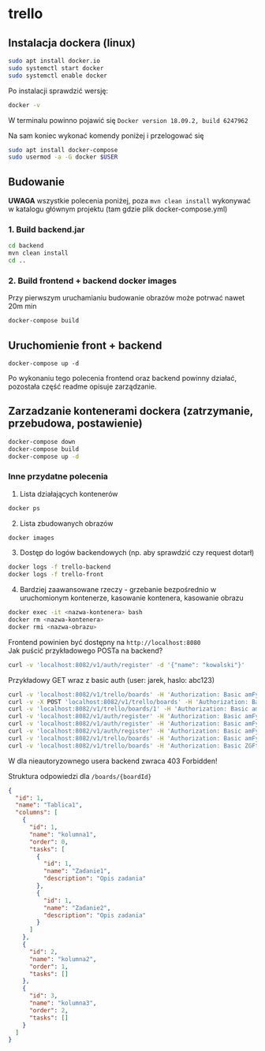 # trello
## Instalacja dockera (linux)
```bash
sudo apt install docker.io
sudo systemctl start docker
sudo systemctl enable docker
```
Po instalacji sprawdzić wersję:
```bash
docker -v
```
W terminalu powinno pojawić się `Docker version 18.09.2, build 6247962`

Na sam koniec wykonać komendy poniżej i przelogować się
```bash
sudo apt install docker-compose
sudo usermod -a -G docker $USER
```

## Budowanie

**UWAGA** wszystkie polecenia poniżej, poza `mvn clean install` wykonywać w katalogu głównym projektu (tam gdzie plik docker-compose.yml)

### 1. Build backend.jar

```bash
cd backend
mvn clean install
cd ..
```

### 2. Build frontend + backend  docker images
Przy pierwszym uruchamianiu budowanie obrazów może potrwać nawet 20m min
```bash
docker-compose build
```
## Uruchomienie front + backend
```
docker-compose up -d
```

Po wykonaniu tego polecenia frontend oraz backend powinny działać, pozostała część readme opisuje zarządzanie.

## Zarzadzanie kontenerami dockera (zatrzymanie, przebudowa, postawienie)
```bash
docker-compose down
docker-compose build
docker-compose up -d
```
### Inne przydatne polecenia
1. Lista działających kontenerów
```bash
docker ps
```

2. Lista zbudowanych obrazów
```bash
docker images
```
3. Dostęp do logów backendowych (np. aby sprawdzić czy request dotarł)
```bash
docker logs -f trello-backend
docker logs -f trello-front
```
4. Bardziej zaawansowane rzeczy - grzebanie bezpośrednio w uruchomionym kontenerze, kasowanie kontenera, kasowanie obrazu
```bash
docker exec -it <nazwa-kontenera> bash
docker rm <nazwa-kontenera>
docker rmi <nazwa-obrazu>
```



Frontend powinien być dostępny na `http://localhost:8080`  
Jak puścić przykładowego POSTa na backend?
```bash
curl -v 'localhost:8082/v1/auth/register' -d '{"name": "kowalski"}'
```

Przykładowy GET wraz z basic auth (user: jarek, haslo: abc123)
```bash
curl -v 'localhost:8082/v1/trello/boards' -H 'Authorization: Basic amFyZWs6YWJjMTIz'
curl -v -X POST 'localhost:8082/v1/trello/boards' -H 'Authorization: Basic amFyZWs6YWJjMTIz' -d '{"name":"wroner"}'
curl -v 'localhost:8082/v1/trello/boards/1' -H 'Authorization: Basic amFyZWs6YWJjMTIz'
curl -v 'localhost:8082/v1/auth/register' -H 'Authorization: Basic amFyZWs6YWJjMTIz' -d '{"name": "jarek", "email": "jarek@gmail.com", "password": "abc123", "repeatPassword": "abc123"}'
curl -v 'localhost:8082/v1/auth/register' -H 'Authorization: Basic amFyZWs6YWJjMTIz' -d '{"name": "marek", "email": "jarek@gmail.com", "password": "123", "repeatPassword": "123"}'
curl -v 'localhost:8082/v1/auth/register' -H 'Authorization: Basic amFyZWs6YWJjMTIz' -d '{"name": "damian", "email": "jarek@gmail.com", "password": "123", "repeatPassword": "123"}'
curl -v 'localhost:8082/v1/trello/boards' -H 'Authorization: Basic amFyZWs6YWJjMTIz' -d '{"name":"tabliczka"}'
curl -v 'localhost:8082/v1/trello/boards' -H 'Authorization: Basic ZGFtaWFuOjEyMw==' -d '{"name":"tabliczka"}'
```
W dla nieautoryzownego usera backend zwraca 403 Forbidden!

Struktura odpowiedzi dla `/boards/{boardId}`
```json
{
  "id": 1,
  "name": "Tablica1",
  "columns": [
    {
      "id": 1,
      "name": "kolumna1",
      "order": 0,
      "tasks": [
        {
          "id": 1,
          "name": "Zadanie1",
          "description": "Opis zadania"
        },
        {
          "id": 1,
          "name": "Zadanie2",
          "description": "Opis zadania"
        }
      ]
    },
    {
      "id": 2,
      "name": "kolumna2",
      "order": 1,
      "tasks": []
    },
    {
      "id": 3,
      "name": "kolumna3",
      "order": 2,
      "tasks": []
    }
  ]
}
```